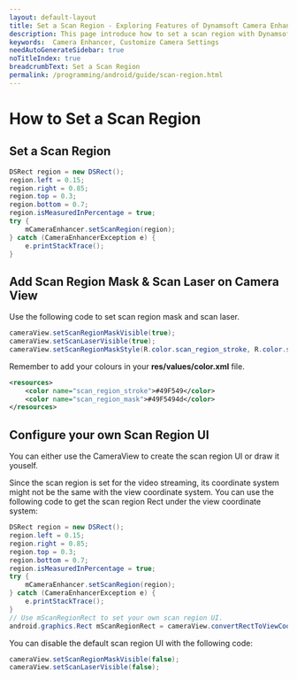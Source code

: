```yaml
---
layout: default-layout
title: Set a Scan Region - Exploring Features of Dynamsoft Camera Enhancer Android Edition.
description: This page introduce how to set a scan region with Dynamsoft Camera Enhancer Android Edition.
keywords:  Camera Enhancer, Customize Camera Settings
needAutoGenerateSidebar: true
noTitleIndex: true
breadcrumbText: Set a Scan Region
permalink: /programming/android/guide/scan-region.html
---
```


# How to Set a Scan Region

## Set a Scan Region

```java
DSRect region = new DSRect();
region.left = 0.15;
region.right = 0.85;
region.top = 0.3;
region.bottom = 0.7;
region.isMeasuredInPercentage = true;
try {
    mCameraEnhancer.setScanRegion(region);
} catch (CameraEnhancerException e) {
    e.printStackTrace();
}
```

## Add Scan Region Mask & Scan Laser on Camera View

Use the following code to set scan region mask and scan laser.

```java
cameraView.setScanRegionMaskVisible(true);
cameraView.setScanLaserVisible(true);
cameraView.setScanRegionMaskStyle(R.color.scan_region_stroke, R.color.scan_region_mask, 1f);
```

Remember to add your colours in your **res/values/color.xml** file.

```xml
<resources>
    <color name="scan_region_stroke">#49F549</color>
    <color name="scan_region_mask">#49F5494d</color>
</resources>
```

## Configure your own Scan Region UI

You can either use the CameraView to create the scan region UI or draw it youself.

Since the scan region is set for the video streaming, its coordinate system might not be the same with the view coordinate system. You can use the following code to get the scan region Rect under the view coordinate system:

```java
DSRect region = new DSRect();
region.left = 0.15;
region.right = 0.85;
region.top = 0.3;
region.bottom = 0.7;
region.isMeasuredInPercentage = true;
try {
    mCameraEnhancer.setScanRegion(region);
} catch (CameraEnhancerException e) {
    e.printStackTrace();
}
// Use mScanRegionRect to set your own scan region UI.
android.graphics.Rect mScanRegionRect = cameraView.convertRectToViewCoordinates(DSRect);
```

You can disable the default scan region UI with the following code:

```java
cameraView.setScanRegionMaskVisible(false);
cameraView.setScanLaserVisible(false);
```
